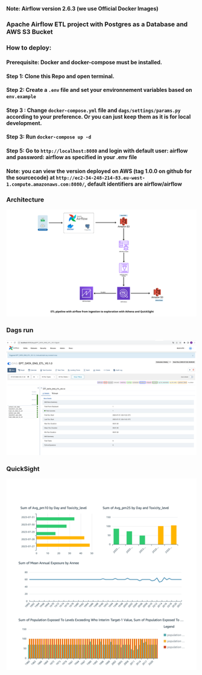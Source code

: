 #### Note: Airflow version 2.6.3 (we use Official Docker Images)

### Apache Airflow ETL project with Postgres as a Database and AWS S3 Bucket

### How to deploy:

#### Prerequisite: Docker and docker-compose must be installed.

#### Step 1: Clone this Repo and open terminal.

#### Step 2: Create a ```.env``` file and set your environnement variables based on ```env.example```

#### Step 3 : Change ```docker-compose.yml``` file and ```dags/settings/params.py``` according to your preference. Or you can just keep them as it is for local development.

#### Step 3: Run ```docker-compose up -d```

#### Step 5: Go to ```http://localhost:8080``` and login with default user: airflow and password: airflow as specified in your .env file 

#### Note: you can view the version deployed on AWS (tag 1.0.0 on github for the sourcecode) at ```http://ec2-34-248-214-83.eu-west-1.compute.amazonaws.com:8080/```, default identifiers are airflow/airflow

### Architecture

![Architecture Image](assets/ETL_Architecture.png)

### Dags run

![Airflow Image](assets/dags_run.png)

### QuickSight

![Dashboard Image](assets/dashboard.png)
